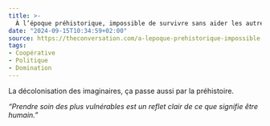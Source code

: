 ```yaml
---
title: >-
  À l’époque préhistorique, impossible de survivre sans aider les autres
date: "2024-09-15T10:34:59+02:00"
source: https://theconversation.com/a-lepoque-prehistorique-impossible-de-survivre-sans-aider-les-autres-225122
tags:
- Coopérative
- Politique
- Domination
---
```


La décolonisation des imaginaires, ça passe aussi par la préhistoire. 

*“Prendre soin des plus vulnérables est un reflet clair de ce que signifie être humain.”*